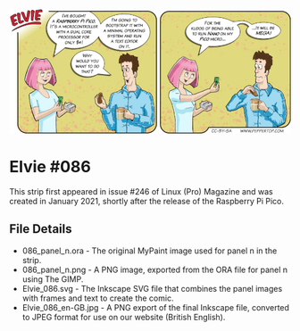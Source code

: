 ![Elvie comic strip #086](Elvie_086_en-GB.jpg)

Elvie #086
==========
This strip first appeared in issue #246 of Linux (Pro) Magazine and was created in January 2021, shortly after the release of the Raspberry Pi Pico.


File Details
------------
* 086_panel_n.ora     - The original MyPaint image used for panel n in the strip.
* 086_panel_n.png     - A PNG image, exported from the ORA file for panel n using The GIMP.
* Elvie_086.svg       - The Inkscape SVG file that combines the panel images with frames and text to create the comic.
* Elvie_086_en-GB.jpg - A PNG export of the final Inkscape file, converted to JPEG format for use on our website (British English).

